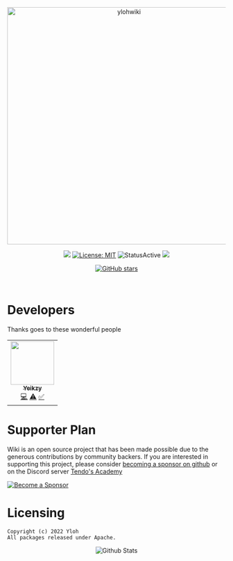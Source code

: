 <div align="center">
    <img src="https://github.com/yloh-net/Wiki/blob/main/.github/workflows/readme-header.png" width="546" alt="ylohwiki"/> 
    <br />
    <p>
 <a href="https://discord.gg/tendo"><img src="https://img.shields.io/discord/743972591827419157.svg?label=&logo=discord&logoColor=ffffff&color=7389D8&labelColor=6A7EC2 "></a>
        <a href="https://opensource.org/licenses/MIT"><img src="https://img.shields.io/badge/License-MIT-yellow.svg" alt="License: MIT"></a>
        <img src="https://github.com/yloh-net/Wiki/blob/main/.github/workflows/Status-Active-green.svg" alt="StatusActive">
        <a href="https://twitter.com/ylohsupport"><img src="https://img.shields.io/badge/Follow-%40ylohsupport-blue.svg?style=flat&logo=twitter"></a> 

[![GitHub stars](https://img.shields.io/github/stars/yloh-net?style=social)](https://github.com/yloh-net/Wiki)          

 <br>

</div>

# Developers

Thanks goes to these wonderful people

<!-- ALL-CONTRIBUTORS-LIST:START - Do not remove or modify this section -->
<!-- prettier-ignore-start -->
<!-- markdownlint-disable -->
<table>
  <tr>
   <td align="center"><a href="https://github.com/Yeikzy"><img src="https://avatars.githubusercontent.com/u/48528776?v=4?s=100" width="100px;" alt=""/><br /><sub><b>Yeikzy</b></sub></a><br /><a href="https://github.com/yloh-net/YlohSong" title="Code">💻</a> <a href="https://github.com/yloh-net/YlohSong/pulls" title="Tests">⚠️</a> <a href="#tutorial-Yeikzy" title="Tutorials">✅</a></td>
  </tr>
</table>

<!-- markdownlint-restore -->
<!-- prettier-ignore-end -->

<!-- ALL-CONTRIBUTORS-LIST:END -->

# Supporter Plan

Wiki is an open source project that has been made possible due to the generous contributions by community backers. If you are interested in supporting this project, please consider [becoming a sponsor on github](https://github.com/sponsors/yloh-net) or on the Discord server [Tendo's Academy](https://mee6.gg/m/743972591827419157)

[![Become a Sponsor](https://img.shields.io/badge/donate-github-ea4aaa.svg?style=popout&logo=github)](https://github.com/sponsors/yloh-net)



# Licensing 
```
Copyright (c) 2022 Yloh 
All packages released under Apache.
```

<p align="center">
        <img src="https://github.com/yloh-net/Wiki/blob/main/.github/workflows/Bottom.svg" alt="Github Stats" />
</p>
